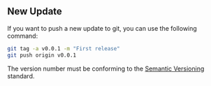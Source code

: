 ## New Update
If you want to push a new update to git, you can use the following command:
```bash
git tag -a v0.0.1 -m "First release"
git push origin v0.0.1
```
The version number must be conforming to the [Semantic Versioning](https://semver.org/) standard.